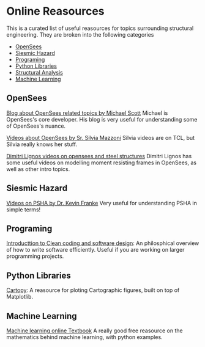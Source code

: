 # Online Reasources

This is a curated list of useful reasources for topics surrounding structural engineering. They are broken into the following categories

- [OpenSees](#OpenSees)
- [Siesmic Hazard](#siesmic-hazard)
- [Programing](#programing)
- [Python Libraries](#Python-Libraries)
- [Structural Analysis]()
- [Machine Learning](#machine-learning)


## OpenSees
[Blog about OpenSees related topics by Michael Scott](https://portwooddigital.com/)
Michael is OpenSees's core developer. His blog is very useful for understanding some of OpenSees's nuance. 

[Videos about OpenSees by Sr. Silvia Mazzoni](https://www.youtube.com/c/SilviasBrainery/videos)
Silvia videos are on TCL, but Silvia really knows her stuff.

[Dimitri Lignos videos on opensees and steel structures](https://www.youtube.com/user/DLJapan/videos)
Dimitri Lignos has some useful videos on modelling moment resisting frames in OpenSees, as well as other intro topics.

## Siesmic Hazard
[Videos on PSHA by Dr. Kevin Franke](https://www.youtube.com/watch?v=sv5lxy74hxo&list=PLzBZ3hmMnx1ItfMeO9aGQ5PnC65_TeTBv&index=8)
Very useful for understanding PSHA in simple terms!


## Programing
[Introducttion to Clean coding and software design](https://www.youtube.com/watch?v=7EmboKQH8lM&t=1198s):
An philosphical overview of how to write software efficiently. Useful if you are working on larger programming projects.

## Python Libraries
[Cartopy](https://scitools.org.uk/cartopy/docs/latest/whats_new.html):
A reasource for ploting Cartographic figures, built on top of Matplotlib.

## Machine Learning
[Machine learning online Textbook](http://neuralnetworksanddeeplearning.com/index.html)
A really good free reasource on the mathematics behind machine learning, with python examples.



